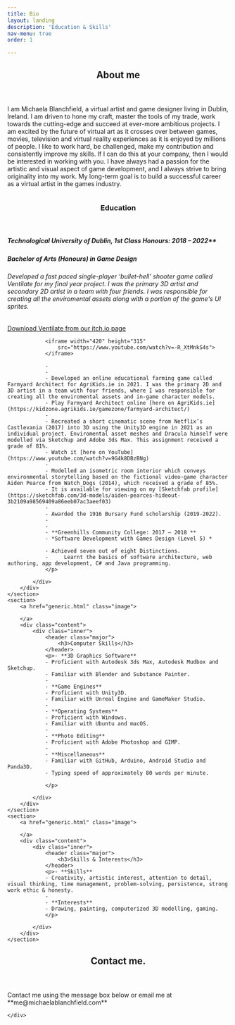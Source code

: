 ```yaml
---
title: Bio
layout: landing
description: 'Education & Skills'
nav-menu: true
order: 1

---
```


<!-- Main -->
<div id="main">

<!-- One -->
<section id="one">
	<div class="inner">
		<header class="major">
			<h2>About me</h2>
		</header>
		<p>I am Michaela Blanchfield, a virtual artist and game designer living in Dublin, Ireland. I am driven to hone my craft, master the tools of my trade, work towards the cutting-edge and succeed at ever-more ambitious projects. I am excited by the future of virtual art as it crosses over between games, movies, television and virtual reality experiences as it is enjoyed by millions of people. I like to work hard, be challenged, make my contribution and consistently improve my skills. If I can do this at your company, then I would be interested in working with you. I have always had a passion for the artistic and visual aspect of game development, and I always strive to bring originality into my work. My long-term goal is to build a successful career as a virtual artist in the games industry. </p>
	</div>
</section>

<!-- Two -->
<section id="two" class="spotlights">
	<section>
		<a href="generic.html" class="image">
			<img src="{% link assets/images/pic07.jpg %}" alt="" data-position="center center" />
		</a>
		<div class="content">
			<div class="inner">
				<header class="major">
					<h3>Education</h3>
				</header>
				<p><h5><b>Technological University of Dublin, 1st Class Honours: 2018 – 2022**</b></h5>
				<h5><i>Bachelor of Arts (Honours) in Game Design</i></h5>
				<h6>Developed a fast paced single-player ‘bullet-hell’ shooter game called Ventilate for my final year project. I was the primary 3D artist and secondary 2D artist in a team with four friends. I was responsible for creating all the enviromental assets along with a portion of the game's UI sprites.</h6>
				<a href="https://inkfoxstudios.itch.io/ventilate">Download Ventilate from our itch.io page</a>

				<iframe width="420" height="315"
					src="https://www.youtube.com/watch?v=-R_XtMnkS4s">
				</iframe> 
				
				- 
				-
				- Developed an online educational farming game called Farmyard Architect for AgriKids.ie in 2021. I was the primary 2D and 3D artist in a team with four friends, where I was responsible for creating all the enviromental assets and in-game character models.
				- Play Farmyard Architect online [here on AgriKids.ie](https://kidzone.agrikids.ie/gamezone/farmyard-architect/)
				-
				- Recreated a short cinematic scene from Netflix’s Castlevania (2017) into 3D using the Unity3D engine in 2021 as an individual project. Enviromental asset meshes and Dracula himself were modelled via Sketchup and Adobe 3ds Max. This assignment received a grade of 81%.
				- Watch it [here on YouTube](https://www.youtube.com/watch?v=9G4k8DBzBNg)
				-
				- Modelled an isometric room interior which conveys environmental storytelling based on the fictional video-game character Aiden Pearce from Watch_Dogs (2014), which received a grade of 85%. 
				- It is available for viewing on my [Sketchfab profile](https://sketchfab.com/3d-models/aiden-pearces-hideout-3b2109a98569409a86eeb07ac3aeef03) 
				-
				- Awarded the 1916 Bursary Fund scholarship (2019-2022). 
				-
				-
				- **Greenhills Community College: 2017 – 2018 **
				- *Software Development with Games Design (Level 5) *
				
				- Achieved seven out of eight Distinctions. 
				-     Learnt the basics of software architecture, web authoring, app development, C# and Java programming.
				</p>
				
			</div>
		</div>
	</section>
	<section>
		<a href="generic.html" class="image">
			
		</a>
		<div class="content">
			<div class="inner">
				<header class="major">
					<h3>Computer Skills</h3>
				</header>
				<p>- **3D Graphics Software**
				- Proficient with Autodesk 3ds Max, Autodesk Mudbox and Sketchup. 
				- Familiar with Blender and Substance Painter. 
				-
				- **Game Engines** 
				- Proficient with Unity3D. 
				- Familiar with Unreal Engine and GameMaker Studio. 
				-
				- **Operating Systems**
				- Proficient with Windows. 
				- Familiar with Ubuntu and macOS. 
				-
				- **Photo Editing** 
				- Proficient with Adobe Photoshop and GIMP. 
				-
				- **Miscellaneous** 
				- Familiar with GitHub, Arduino, Android Studio and Panda3D. 
				- Typing speed of approximately 80 words per minute. 				
				
				</p>
				
			</div>
		</div>
	</section>
	<section>
		<a href="generic.html" class="image">
			
		</a>
		<div class="content">
			<div class="inner">
				<header class="major">
					<h3>Skills & Interests</h3>
				</header>
				<p>- **Skills**
				- Creativity, artistic interest, attention to detail, visual thinking, time management, problem-solving, persistence, strong work ethic & honesty.
				- 
				- **Interests** 
				- Drawing, painting, computerized 3D modelling, gaming. 
				</p>
			
			</div>
		</div>
	</section>
</section>

<!-- Three -->
<section id="three">
	<div class="inner">
		<header class="major">
			<h2>Contact me.</h2>
		</header>
		<p>Contact me using the message box below or email me at **me@michaelablanchfield.com** </p>
		
	</div>
</section>

</div>
